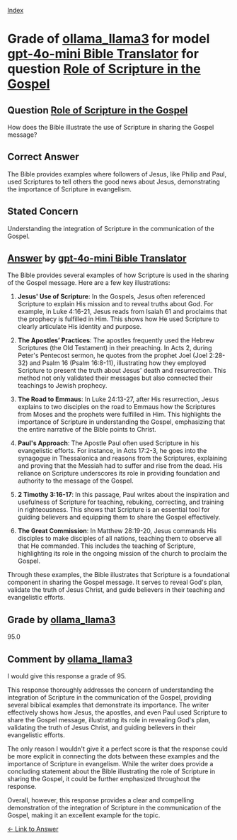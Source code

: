 
[Index](../../../../index.md)
# Grade of [ollama_llama3](../../../grading_models/ollama_llama3.md) for model [gpt-4o-mini Bible Translator](../../../answering_models/gpt-4o-mini_Bible_Translator.md) for question [Role of Scripture in the Gospel](../../../questions/Role_of_Scripture_in_the_Gospel.md)

## Question [Role of Scripture in the Gospel](../../../questions/Role_of_Scripture_in_the_Gospel.md)
How does the Bible illustrate the use of Scripture in sharing the Gospel message?

## Correct Answer
The Bible provides examples where followers of Jesus, like Philip and Paul, used Scriptures to tell others the good news about Jesus, demonstrating the importance of Scripture in evangelism.

## Stated Concern
Understanding the integration of Scripture in the communication of the Gospel.

## [Answer](../Role_of_Scripture_in_the_Gospel.md) by [gpt-4o-mini Bible Translator](../../../answering_models/gpt-4o-mini_Bible_Translator.md)
The Bible provides several examples of how Scripture is used in the sharing of the Gospel message. Here are a few key illustrations:

1. **Jesus' Use of Scripture**: In the Gospels, Jesus often referenced Scripture to explain His mission and to reveal truths about God. For example, in Luke 4:16-21, Jesus reads from Isaiah 61 and proclaims that the prophecy is fulfilled in Him. This shows how He used Scripture to clearly articulate His identity and purpose.

2. **The Apostles’ Practices**: The apostles frequently used the Hebrew Scriptures (the Old Testament) in their preaching. In Acts 2, during Peter's Pentecost sermon, he quotes from the prophet Joel (Joel 2:28-32) and Psalm 16 (Psalm 16:8-11), illustrating how they employed Scripture to present the truth about Jesus' death and resurrection. This method not only validated their messages but also connected their teachings to Jewish prophecy.

3. **The Road to Emmaus**: In Luke 24:13-27, after His resurrection, Jesus explains to two disciples on the road to Emmaus how the Scriptures from Moses and the prophets were fulfilled in Him. This highlights the importance of Scripture in understanding the Gospel, emphasizing that the entire narrative of the Bible points to Christ.

4. **Paul's Approach**: The Apostle Paul often used Scripture in his evangelistic efforts. For instance, in Acts 17:2-3, he goes into the synagogue in Thessalonica and reasons from the Scriptures, explaining and proving that the Messiah had to suffer and rise from the dead. His reliance on Scripture underscores its role in providing foundation and authority to the message of the Gospel.

5. **2 Timothy 3:16-17**: In this passage, Paul writes about the inspiration and usefulness of Scripture for teaching, rebuking, correcting, and training in righteousness. This shows that Scripture is an essential tool for guiding believers and equipping them to share the Gospel effectively.

6. **The Great Commission**: In Matthew 28:19-20, Jesus commands His disciples to make disciples of all nations, teaching them to observe all that He commanded. This includes the teaching of Scripture, highlighting its role in the ongoing mission of the church to proclaim the Gospel.

Through these examples, the Bible illustrates that Scripture is a foundational component in sharing the Gospel message. It serves to reveal God's plan, validate the truth of Jesus Christ, and guide believers in their teaching and evangelistic efforts.

## Grade by [ollama_llama3](../../../grading_models/ollama_llama3.md)
95.0

## Comment by [ollama_llama3](../../../grading_models/ollama_llama3.md)
I would give this response a grade of 95.

This response thoroughly addresses the concern of understanding the integration of Scripture in the communication of the Gospel, providing several biblical examples that demonstrate its importance. The writer effectively shows how Jesus, the apostles, and even Paul used Scripture to share the Gospel message, illustrating its role in revealing God's plan, validating the truth of Jesus Christ, and guiding believers in their evangelistic efforts.

The only reason I wouldn't give it a perfect score is that the response could be more explicit in connecting the dots between these examples and the importance of Scripture in evangelism. While the writer does provide a concluding statement about the Bible illustrating the role of Scripture in sharing the Gospel, it could be further emphasized throughout the response.

Overall, however, this response provides a clear and compelling demonstration of the integration of Scripture in the communication of the Gospel, making it an excellent example for the topic.

[&lt;- Link to Answer](../Role_of_Scripture_in_the_Gospel.md)
